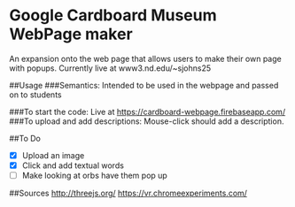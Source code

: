 Google Cardboard Museum WebPage maker
=====

An expansion onto the web page that allows users to make their own page with popups.
Currently live at www3.nd.edu/~sjohns25

##Usage
###Semantics:
	Intended to be used in the webpage and passed on to students


###To start the code:
	Live at https://cardboard-webpage.firebaseapp.com/
###To upload and add descriptions:
	Mouse-click should add a description.

##To Do
- [X] Upload an image
- [X] Click and add textual words
- [ ] Make looking at orbs have them pop up

##Sources
http://threejs.org/
https://vr.chromeexperiments.com/

